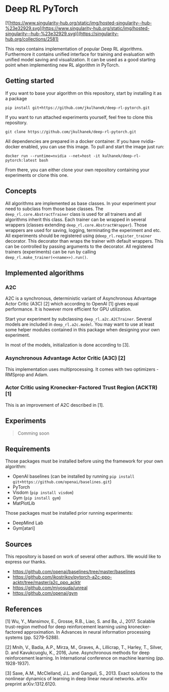 # Deep RL PyTorch
[![https://www.singularity-hub.org/static/img/hosted-singularity--hub-%23e32929.svg](https://www.singularity-hub.org/static/img/hosted-singularity--hub-%23e32929.svg)](https://singularity-hub.org/collections/2581)

This repo contains implementation of popular Deep RL algorithms. Furthermore it contains unified interface for training and evaluation with unified model saving and visualization. It can be used as a good starting point when implementing new RL algorithm in PyTorch.

## Getting started
If you want to base your algorithm on this repository, start by installing it as a package
```
pip install git+https://github.com/jkulhanek/deep-rl-pytorch.git
```

If you want to run attached experiments yourself, feel free to clone this repository.
```
git clone https://github.com/jkulhanek/deep-rl-pytorch.git
```

All dependencies are prepared in a docker container. If you have nvidia-docker enabled, you can use this image. To pull and start the image just run:

```
docker run --runtime=nvidia --net=host -it kulhanek/deep-rl-pytorch:latest bash
```

From there, you can either clone your own repository containing your experiments or clone this one.

## Concepts
All algorithms are implemented as base classes. In your experiment your need to subclass from those base classes. The `deep_rl.core.AbstractTrainer` class is used for all trainers and all algorithms inherit this class. Each trainer can be wrapped in several wrappers (classes extending `deep_rl.core.AbstractWrapper`). Those wrappers are used for saving, logging, terminating the experiment and etc. All experiments should be registered using `@deep_rl.register_trainer` decorator. This decorator than wraps the trainer with default wrappers. This can be controlled by passing arguments to the decorator. All registered trainers (experiments) can be run by calling `deep_rl.make_trainer(<<name>>).run()`.

## Implemented algorithms
### A2C
A2C is a synchronous, deterministic variant of Asynchronous Advantage Actor Critic (A3C) [2] which according to OpenAI [1] gives equal performance. It is however more efficient for GPU utilization.

Start your experiment by subclassing `deep_rl.a2c.A2CTrainer`.
Several models are included in `deep_rl.a2c.model`. You may want to use at least some helper modules contained in this package when designing your own experiment.

In most of the models, initialization is done according to [3].

### Asynchronous Advantage Actor Critic (A3C) [2]
This implementation uses multiprocessing. It comes with two optimizers - RMSprop and Adam.

### Actor Critic using Kronecker-Factored Trust Region (ACKTR) [1]
This is an improvement of A2C described in [1].

## Experiments
> Comming soon

## Requirements
Those packages must be installed before using the framework for your own algorithm:
- OpenAI baselines (can be installed by running `pip install git+https://github.com/openai/baselines.git`)
- PyTorch
- Visdom (`pip install visdom`)
- Gym (`pip install gym`)
- MatPlotLib

Those packages must be installed prior running experiments:
- DeepMind Lab
- Gym[atari]

## Sources
This repository is based on work of several other authors. We would like to express our thanks.
- https://github.com/openai/baselines/tree/master/baselines
- https://github.com/ikostrikov/pytorch-a2c-ppo-acktr/tree/master/a2c_ppo_acktr
- https://github.com/miyosuda/unreal
- https://github.com/openai/gym

## References
[1] Wu, Y., Mansimov, E., Grosse, R.B., Liao, S. and Ba, J., 2017. Scalable trust-region method for deep reinforcement learning using kronecker-factored approximation. In Advances in neural information processing systems (pp. 5279-5288).

[2] Mnih, V., Badia, A.P., Mirza, M., Graves, A., Lillicrap, T., Harley, T., Silver, D. and Kavukcuoglu, K., 2016, June. Asynchronous methods for deep reinforcement learning. In International conference on machine learning (pp. 1928-1937).

[3] Saxe, A.M., McClelland, J.L. and Ganguli, S., 2013. Exact solutions to the nonlinear dynamics of learning in deep linear neural networks. arXiv preprint arXiv:1312.6120.

